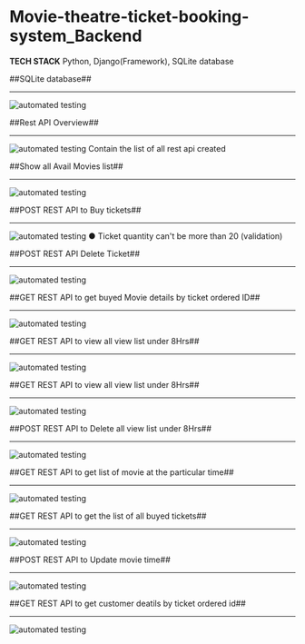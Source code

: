 ﻿# Movie-theatre-ticket-booking-system_Backend
 
 **TECH STACK**
 Python, Django(Framework), SQLite database
 
 ##SQLite database##
 ***************************
 ![automated testing](sql.png)
 
 ##Rest API Overview##
 ***************************
 ![automated testing](apioverview.png)
 Contain the list of all rest api created
 
 ##Show all Avail Movies list##
 ***************************
![automated testing](availmovieslist.png)

##POST REST API to Buy tickets##
***************************
![automated testing](buytickets.png)
● Ticket quantity can't be more than 20 (validation)

##POST REST API Delete Ticket##
***************************
![automated testing](moviedeletebymovieid.png)

##GET REST API to get buyed Movie details by ticket ordered ID##
***************************
![automated testing](moviedetailbymovieid.png)

##GET REST API to view all view list under 8Hrs##
***************************
![automated testing](movielistunderhrs.png)

##GET REST API to view all view list under 8Hrs##
***************************
![automated testing](movielistunderhrs.png)

##POST REST API to Delete all view list under 8Hrs##
***************************
![automated testing](movielistdeleteunder8Hrs.png)

##GET REST API to  get list of movie at the particular time##
***************************
![automated testing](movielistwithparticulartime.png)

##GET REST API to get the list of all buyed tickets##
***************************
![automated testing](ticketorderdlist.png)

##POST REST API to Update movie time##
***************************
![automated testing](updatemoviedetails.png)

##GET REST API to get customer deatils by ticket ordered id##
***************************
![automated testing](userdetailsbyticketid.png)
